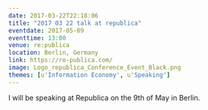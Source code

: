 ```yaml
---
date: 2017-03-22T22:18:06
title: "2017 03 22 talk at republica"
eventdate: 2017-05-09
eventtime: 13:00
venue: re:publica
location: Berlin, Germany
link: https://re-publica.com/
image: Logo_republica_Conference_Event_Black.png
themes: [u'Information Economy', u'Speaking']
---
```


I will be speaking at Republica on the 9th of May in Berlin.
